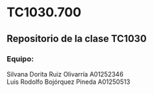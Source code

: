 # TC1030.700
## Repositorio de la clase TC1030  
### Equipo:  
Silvana Dorita Ruiz Olivarría A01252346  
Luis Rodolfo Bojórquez Pineda A01250513  
